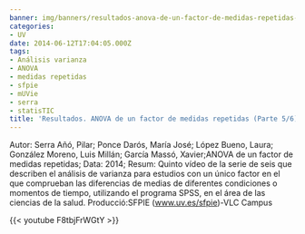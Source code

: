 ```yaml
---
banner: img/banners/resultados-anova-de-un-factor-de-medidas-repetidas-parte-5-6.jpg
categories:
- UV
date: 2014-06-12T17:04:05.000Z
tags:
- Análisis varianza
- ANOVA
- medidas repetidas
- sfpie
- mUVie
- serra
- statisTIC
title: 'Resultados. ANOVA de un factor de medidas repetidas (Parte 5/6)'
---
```


Autor: Serra Añó, Pilar; Ponce Darós, María José; López Bueno, Laura; González Moreno, Luis Millán; García Massó, Xavier;ANOVA de un factor de medidas repetidas; 
Data: 2014; 
Resum: Quinto vídeo de la serie de seis que describen el análisis de varianza para estudios con un único factor en el que comprueban las diferencias de medias de diferentes condiciones o momentos de tiempo, utilizando el programa SPSS, en el área de las ciencias de la salud. 
Producció:SFPIE (www.uv.es/sfpie)-VLC Campus

{{< youtube F8tbjFrWGtY >}}
